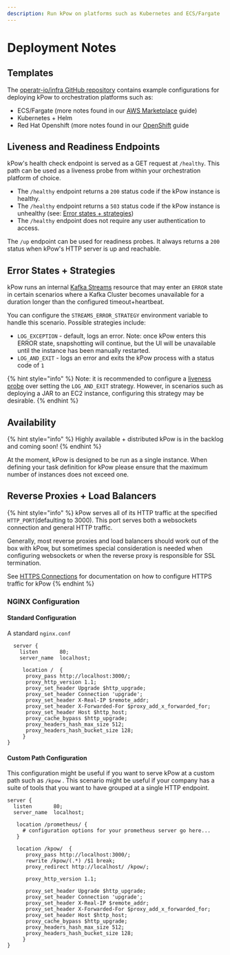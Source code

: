 ```yaml
---
description: Run kPow on platforms such as Kubernetes and ECS/Fargate
---
```


# Deployment Notes

## Templates

The [operatr-io/infra GitHub repository](https://github.com/operatr-io/infra) contains example configurations for deploying kPow to orchestration platforms such as:

* ECS/Fargate \(more notes found in our [AWS Marketplace](aws-marketplace.md) guide\)
* Kubernetes + Helm
* Red Hat Openshift \(more notes found in our [OpenShift](openshift.md) guide

## Liveness and Readiness Endpoints

kPow's health check endpoint is served as a GET request at `/healthy`. This path can be used as a liveness probe from within your orchestration platform of choice.

* The `/healthy` endpoint returns a `200` status code if the kPow instance is healthy. 
* The `/healthy` endpoint returns a `503` status code if the kPow instance is unhealthy \(see: [Error states + strategies](deployment-notes.md#error-states-strategies)\)
* The `/healthy` endpoint does not require any user authentication to access. 

The `/up` endpoint can be used for readiness probes. It always returns a `200` status when kPow's HTTP server is up and reachable.

## Error States + Strategies

kPow runs an internal [Kafka Streams](https://kafka.apache.org/documentation/streams/) resource that may enter an `ERROR` state in certain scenarios where a Kafka Cluster becomes unavailable for a duration longer than the configured timeout+heartbeat. 

You can configure the `STREAMS_ERROR_STRATEGY` environment variable to handle this scenario. Possible strategies include:

* `LOG_EXCEPTION` - default, logs an error. Note: once kPow enters this ERROR state, snapshotting will continue, but the UI will be unavailable until the instance has been manually restarted.
* `LOG_AND_EXIT` - logs an error and exits the kPow process with a status code of `1`

{% hint style="info" %}
Note: it is recommended to configure a [liveness probe](deployment-notes.md#liveness-and-readiness-endpoints) over setting the `LOG_AND_EXIT` strategy. However, in scenarios such as deploying a JAR to an EC2 instance, configuring this strategy may be desirable.
{% endhint %}

## Availability

{% hint style="info" %}
Highly available + distributed kPow is in the backlog and coming soon!
{% endhint %}

At the moment, kPow is designed to be run as a single instance. When defining your task definition for kPow please ensure that the maximum number of instances does not exceed one.

## Reverse Proxies + Load Balancers

{% hint style="info" %}
kPow serves all of its HTTP traffic at the specified `HTTP_PORT`\(defaulting to 3000\). This port serves both a websockets connection and general HTTP traffic.

Generally, most reverse proxies and load balancers should work out of the box with kPow, but sometimes special consideration is needed when configuring websockets or when the reverse proxy is responsible for SSL termination.

See [HTTPS Connections](../features/https-connections.md) for documentation on how to configure HTTPS traffic for kPow
{% endhint %}

### NGINX Configuration

#### Standard Configuration 

A standard `nginx.conf` 

```text
  server {
    listen       80;
    server_name  localhost;

     location /  {
      proxy_pass http://localhost:3000/;
      proxy_http_version 1.1;
      proxy_set_header Upgrade $http_upgrade;
      proxy_set_header Connection 'upgrade';
      proxy_set_header X-Real-IP $remote_addr;
      proxy_set_header X-Forwarded-For $proxy_add_x_forwarded_for;
      proxy_set_header Host $http_host;
      proxy_cache_bypass $http_upgrade;
      proxy_headers_hash_max_size 512;
      proxy_headers_hash_bucket_size 128;
     }
}
```

#### Custom Path Configuration

This configuration might be useful if you want to serve kPow at a custom path such as `/kpow` . This scenario might be useful if your company has a suite of tools that you want to have grouped at a single HTTP endpoint.

```text
server {
  listen       80;
  server_name  localhost;

   location /prometheus/ { 
     # configuration options for your prometheus server go here...
   }

   location /kpow/  {
      proxy_pass http://localhost:3000/;
      rewrite /kpow/(.*) /$1 break;
      proxy_redirect http://localhost/ /kpow/;

      proxy_http_version 1.1;

      proxy_set_header Upgrade $http_upgrade;
      proxy_set_header Connection 'upgrade';
      proxy_set_header X-Real-IP $remote_addr;
      proxy_set_header X-Forwarded-For $proxy_add_x_forwarded_for;
      proxy_set_header Host $http_host;
      proxy_cache_bypass $http_upgrade;
      proxy_headers_hash_max_size 512;
      proxy_headers_hash_bucket_size 128;
     }
}
```



